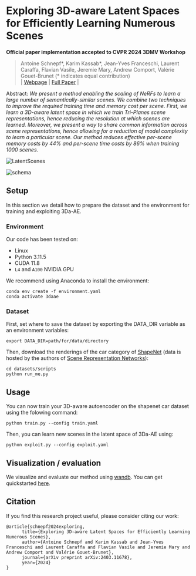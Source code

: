 # Exploring 3D-aware Latent Spaces for Efficiently Learning Numerous Scenes
**Official paper implementation accepted to CVPR 2024 3DMV Workshop**
> Antoine Schnepf*, Karim Kassab*, Jean-Yves Franceschi, Laurent Caraffa, Flavian Vasile, Jeremie Mary, Andrew Comport, Valérie Gouet-Brunet (* indicates equal contribution)<br>
| [Webpage](https://3da-ae.github.io/) | [Full Paper](https://arxiv.org/abs/2403.11678) |<br>

Abstract: *We present a method enabling the scaling of NeRFs to learn a large number of semantically-similar scenes. We combine two techniques to improve the required training time and memory cost per scene. First, we learn a 3D-aware latent space in which we train Tri-Planes scene representations, hence reducing the resolution at which scenes are learned. Moreover, we present a way to share common information across scene representations, hence allowing for a reduction of model complexity to learn a particular scene. Our method reduces effective per-scene memory costs by 44% and per-scene time costs by 86% when training 1000 scenes.*


![LatentScenes](https://github.com/AntoineSchnepf/3da-ae/assets/85931369/50862207-2868-4718-955b-7c473cf12f72)


![schema](https://github.com/AntoineSchnepf/3da-ae/assets/85931369/a240f3c8-5164-42af-a009-1d473dca4e91)


## Setup
In this section we detail how to prepare the dataset and the environment for training and exploiting 3Da-AE.

### Environment 
Our code has been tested on:
- Linux
- Python 3.11.5
- CUDA 11.8
- `L4` and `A100` NVIDIA GPU


We recommend using Anaconda to install the environment:
```
conda env create -f environment.yaml
conda activate 3daae
```

### Dataset

First, set where to save the dataset by exporting the DATA_DIR variable as an environment variables:

```
export DATA_DIR=path/for/data/directory
```

Then, download the renderings of the car category of [ShapeNet](https://shapenet.org/) (data is hosted by the authors of [Scene Representation Networks](https://www.vincentsitzmann.com/srns/)):


```
cd datasets/scripts
python run_me.py 
```


## Usage
You can now train your 3D-aware autoencoder on the shapenet car dataset using the folowing command:
```
python train.py --config train.yaml
```


Then, you can learn new scenes in the latent space of 3Da-AE using:
```
python exploit.py --config exploit.yaml
```
## Visualization / evaluation
We visualize and evaluate our method using [wandb](https://wandb.ai/site). You can get quickstarted [here](https://docs.wandb.ai/quickstart).

## Citation

If you find this research project useful, please consider citing our work:
```
@article{schnepf2024exploring,
      title={Exploring 3D-aware Latent Spaces for Efficiently Learning Numerous Scenes}, 
      author={Antoine Schnepf and Karim Kassab and Jean-Yves Franceschi and Laurent Caraffa and Flavian Vasile and Jeremie Mary and Andrew Comport and Valérie Gouet-Brunet},
      journal={arXiv preprint arXiv:2403.11678},
      year={2024}
}
```

